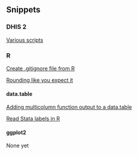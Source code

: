 ## Snippets

### DHIS 2

[Various scripts](https://github.com/prcleary/dhis2_scripts)

### R

[Create .gitignore file from R](R/create-gitignore-file.md)

[Rounding like you expect it](R/rounding-in-commerce.md)

#### data.table

[Adding multicolumn function output to a
data.table](R/data.table/add-columns-without-join.md)

[Read Stata labels in R](R/data.table/read-stata-labels.md)

#### ggplot2

None yet
